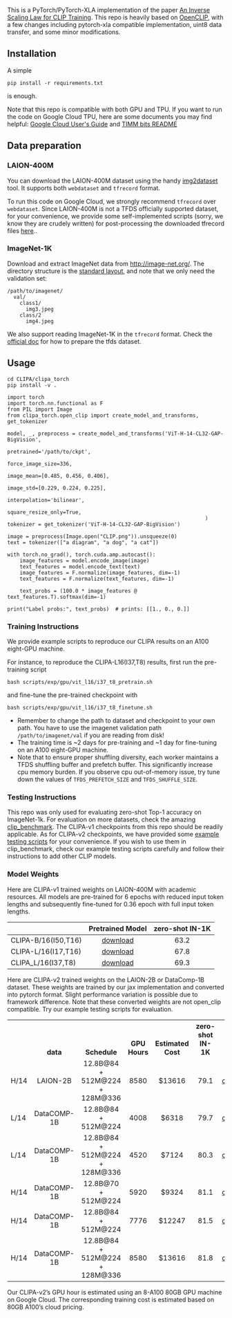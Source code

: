 This is a PyTorch/PyTorch-XLA implementation of the paper  [An Inverse Scaling Law for CLIP Training](https://arxiv.org/abs/2305.07017).
This repo is heavily based on [OpenCLIP](https://github.com/mlfoundations/open_clip), 
with a few changes including pytorch-xla compatible implementation, uint8 data transfer, and some minor modifications.


## Installation
A simple 
```
pip install -r requirements.txt
```
is enough.

Note that this repo is compatible with both GPU and TPU. If you want to run the code on Google Cloud TPU, here are some documents you may find helpful:
[Google Cloud User's Guide](https://cloud.google.com/tpu/docs/pytorch-xla-ug-tpu-vm) and [TIMM bits README](https://github.com/rwightman/pytorch-image-models/blob/bits_and_tpu/timm/bits/README.md)


## Data preparation
### LAION-400M
You can download the LAION-400M dataset using the handy [img2dataset](https://github.com/rom1504/img2dataset) tool. 
It supports both `webdataset` and `tfrecord` format. 

To run this code on Google Cloud, we strongly recommend `tfrecord` over `webdataset`.
Since LAION-400M is not a TFDS officially supported dataset, for your convenience, we provide some self-implemented scripts (sorry, we know they are crudely written) for post-processing the downloaded tfrecord files [here](../data/laion400m/README.md)..

### ImageNet-1K
Download and extract ImageNet data from http://image-net.org/.
The directory structure is the [standard layout](https://pytorch.org/docs/stable/torchvision/datasets.html#imagefolder), and note that we only need the validation set:

```
/path/to/imagenet/
  val/
    class1/
      img3.jpeg
    class/2
      img4.jpeg
```

We also support reading ImageNet-1K in the `tfrecord` format. 
Check the [official doc](https://www.tensorflow.org/datasets/cli) for how to prepare the tfds dataset.

## Usage
```
cd CLIPA/clipa_torch
pip install -v .
```

```
import torch
import torch.nn.functional as F
from PIL import Image
from clipa_torch.open_clip import create_model_and_transforms, get_tokenizer

model, _, preprocess = create_model_and_transforms('ViT-H-14-CL32-GAP-BigVision', 
                                                                pretrained='/path/to/ckpt', 
                                                                force_image_size=336,
                                                                image_mean=[0.485, 0.456, 0.406],
                                                                image_std=[0.229, 0.224, 0.225],
                                                                interpolation='bilinear',
                                                                square_resize_only=True,
                                                                )
tokenizer = get_tokenizer('ViT-H-14-CL32-GAP-BigVision')

image = preprocess(Image.open("CLIP.png")).unsqueeze(0)
text = tokenizer(["a diagram", "a dog", "a cat"])

with torch.no_grad(), torch.cuda.amp.autocast():
    image_features = model.encode_image(image)
    text_features = model.encode_text(text)
    image_features = F.normalize(image_features, dim=-1)
    text_features = F.normalize(text_features, dim=-1)

    text_probs = (100.0 * image_features @ text_features.T).softmax(dim=-1)

print("Label probs:", text_probs)  # prints: [[1., 0., 0.]]
```

### Training Instructions
We provide example scripts to reproduce our CLIPA results on an A100 eight-GPU machine.

For instance, to reproduce the CLIPA-L16(I37,T8) results, first run the pre-training script
```
bash scripts/exp/gpu/vit_l16/i37_t8_pretrain.sh
```
and fine-tune the pre-trained checkpoint with
```
bash scripts/exp/gpu/vit_l16/i37_t8_finetune.sh
```
- Remember to change the path to dataset and checkpoint to your own path. You have to use the imagenet validation path `/path/to/imagenet/val` if you are reading from disk! 
- The training time is ~2 days for pre-training and ~1 day for fine-tuning on an A100 eight-GPU machine.
- Note that to ensure proper shuffling diversity, each worker maintains a TFDS shuffling buffer and prefetch buffer. 
This significantly increase cpu memory burden. If you observe cpu out-of-memory issue, try tune down the values of `TFDS_PREFETCH_SIZE` and `TFDS_SHUFFLE_SIZE`.

### Testing Instructions
This repo was only used for evaluating zero-shot Top-1 accuracy on ImageNet-1k. 
For evaluation on more datasets, check the amazing [clip_benchmark](https://github.com/LAION-AI/CLIP_benchmark).
The CLIPA-v1 checkpoints from this repo should be readily applicable.
As for CLIPA-v2 checkpoints, we have provided some [example testing scripts](scripts/test) for your convenience. 
If you wish to use them in clip_benchmark, check our example testing scripts carefully and follow their instructions to add other CLIP models.

### Model Weights
Here are CLIPA-v1 trained weights on LAION-400M with academic resources. 
All models are pre-trained for 6 epochs with reduced input token lengths and subsequently fine-tuned for 0.36 epoch with full input token lengths.

|                     |                                          Pretrained Model                                           | zero-shot IN-1K |
|---------------------|:---------------------------------------------------------------------------------------------------:|:-----:|
| CLIPA-B/16(I50,T16) | [download](https://drive.google.com/file/d/1fURK0K_a3-83jVEI4PVEbnEJb_V6UbGv/view?usp=sharing) | 63.2  |
| CLIPA-L/16(I17,T16) | [download](https://drive.google.com/file/d/18qqZGOTGOgb3I3JWONuat6qObsgLq7sR/view?usp=sharing) | 67.8  |
| CLIPA_L/16(I37,T8)  | [download](https://drive.google.com/file/d/1lV7pLORUK04T9QKKx9TpYtMws-AZrib0/view?usp=sharing) | 69.3  |

Here are CLIPA-v2 trained weights on the LAION-2B or DataComp-1B dataset. These weights are trained by our jax implementation and converted into pytorch format.
Slight performance variation is possible due to framework difference. Note that these converted weights are not open_clip compatible.
Try our example testing scripts for evaluation.

<table><tbody>
<!-- START TABLE -->
<!-- TABLE HEADER -->
<th valign="bottom"></th>
<th valign="bottom">data</th>
<th valign="bottom">Schedule</th>
<th valign="bottom">GPU Hours</th>
<th valign="bottom">Estimated Cost</th>
<th valign="bottom">zero-shot IN-1K</th>
<th valign="bottom">model weight</th>
<!-- TABLE BODY -->
<tr><td align="left">H/14</td>
<td align="center">LAION-2B</td>
<td align="center">12.8B@84 + 512M@224 + 128M@336</td>
<td align="center">8580</td>
<td align="center">$13616</td>
<td align="center">79.1</td>
<td align="center"><a href="https://drive.google.com/file/d/1EiQpLvL51AXEFzJ33e6z58N0dQ83CSux/view?usp=sharing">download</td>
<tr><td align="left">L/14</td>
<td align="center">DataCOMP-1B</td>
<td align="center">12.8B@84 + 512M@224</td>
<td align="center">4008</td>
<td align="center">$6318</td>
<td align="center">79.7</td>
<td align="center"><a href="https://drive.google.com/file/d/1PZCZZ-mxHnye_fluCPxqHSdm5SmF9BCT/view?usp=sharing">download</td>
<tr><td align="left">L/14</td>
<td align="center">DataCOMP-1B</td>
<td align="center">12.8B@84 + 512M@224 + 128M@336</td>
<td align="center">4520</td>
<td align="center">$7124</td>
<td align="center">80.3</td>
<td align="center"><a href="https://drive.google.com/file/d/1Vpon6Dn0E3xDfyCIuOW1SPo9haKYvFiD/view?usp=sharing">download</td>
<tr><td align="left">H/14</td>
<td align="center">DataCOMP-1B</td>
<td align="center">12.8B@70 + 512M@224</td>
<td align="center">5920</td>
<td align="center">$9324</td>
<td align="center">81.1</td>
<td align="center"><a href="https://drive.google.com/file/d/1ELP6A3Z_P6QvVpq15rMaywdYSlsyXdzZ/view?usp=sharing">download</td>
<tr><td align="left">H/14</td>
<td align="center">DataCOMP-1B</td>
<td align="center">12.8B@84 + 512M@224</td>
<td align="center">7776</td>
<td align="center">$12247</td>
<td align="center">81.5</td>
<td align="center"><a href="https://drive.google.com/file/d/1JwnpWGgMV29svZRTZR8gPm_2ieZcPAy6/view?usp=sharing">download</td>
<tr><td align="left">H/14</td>
<td align="center">DataCOMP-1B</td>
<td align="center">12.8B@84 + 512M@224 + 128M@336</td>
<td align="center">8580</td>
<td align="center">$13616</td>
<td align="center">81.8</td>
<td align="center"><a href="https://drive.google.com/file/d/1oOACMg3MKXUpG-xn-UrqDWFVEIvenA-F/view?usp=sharing">download</td>
</tbody></table>

Our CLIPA-v2’s GPU hour is estimated using an 8-A100 80GB GPU machine on Google Cloud. 
The corresponding training cost is estimated based on 80GB A100’s cloud pricing.